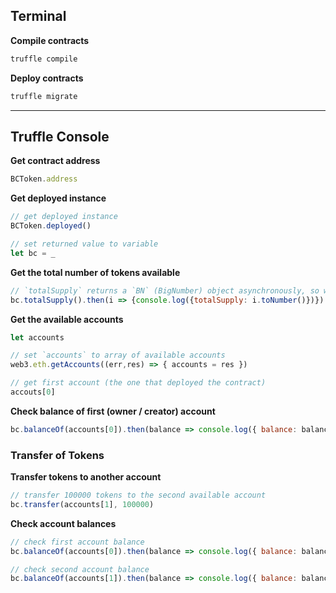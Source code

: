 ## Terminal
**Compile contracts**
```bash
truffle compile
```

**Deploy contracts**
```bash
truffle migrate
```

---

## Truffle Console
**Get contract address**
```javascript
BCToken.address
```

**Get deployed instance**
```javascript
// get deployed instance
BCToken.deployed()

// set returned value to variable
let bc = _
```

**Get the total number of tokens available**
```javascript
// `totalSupply` returns a `BN` (BigNumber) object asynchronously, so we need to use `toNumber` on it
bc.totalSupply().then(i => {console.log({totalSupply: i.toNumber()})})
```

**Get the available accounts**
```javascript
let accounts

// set `accounts` to array of available accounts
web3.eth.getAccounts((err,res) => { accounts = res })

// get first account (the one that deployed the contract)
accouts[0]
```

**Check balance of first (owner / creator) account**
```javascript
bc.balanceOf(accounts[0]).then(balance => console.log({ balance: balance.toNumber() }))
```

### Transfer of Tokens
**Transfer tokens to another account**
```javascript
// transfer 100000 tokens to the second available account
bc.transfer(accounts[1], 100000)
```

**Check account balances**
```javascript
// check first account balance
bc.balanceOf(accounts[0]).then(balance => console.log({ balance: balance.toNumber() }))

// check second account balance
bc.balanceOf(accounts[1]).then(balance => console.log({ balance: balance.toNumber() }))
```

